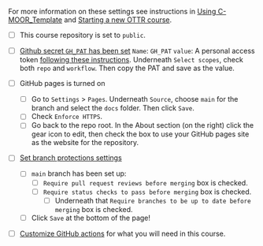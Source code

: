 
For more information on these settings see instructions in [Using C-MOOR_Template](https://github.com/C-MOOR/C-MOOR_Template/wiki/Using-C%E2%80%90MOOR_Template) and [Starting a new OTTR course](https://www.ottrproject.org/getting_started.html#starting-a-new-ottr-course).

- [ ] This course repository is set to `public`.
- [ ] [Github secret `GH_PAT` has been set](https://www.ottrproject.org/getting_started.html#6_Set_up_your_GitHub_personal_access_token)
  `Name`:  `GH_PAT`
  `value`: A personal access token [following these instructions](https://docs.github.com/en/authentication/keeping-your-account-and-data-secure/creating-a-personal-access-token#creating-a-token).
  Underneath `Select scopes`, check both `repo` and `workflow`.
  Then copy the PAT and save as the value.

- [ ] GitHub pages is turned on
  - [ ] Go to `Settings` > `Pages`. Underneath `Source`, choose `main` for the branch and select the `docs` folder. Then click `Save`.  
  - [ ] Check `Enforce HTTPS`.
  - [ ] Go back to the repo root.  In the About section (on the right) click the gear icon to edit, then check the box to use your GitHub pages site as the website for the repository.

- [ ] [Set branch protections settings](https://www.ottrproject.org/getting_started.html#8_Set_up_branch_rules)
  - [ ] `main` branch has been set up:
    - [ ] `Require pull request reviews before merging` box is checked.
    - [ ] `Require status checks to pass before merging` box is checked.
      - [ ] Underneath that `Require branches to be up to date before merging` box is checked.
  - [ ] Click `Save` at the bottom of the page!

- [ ] [Customize GitHub actions](https://www.ottrproject.org/customize-robots.html) for what you will need in this course.
